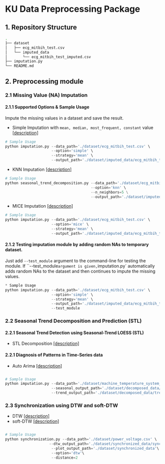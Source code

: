 # KU Data Preprocessing Package

## 1. Repository Structure
```sh
.
├── dataset
│   ├── ecg_mitbih_test.csv
│   └── imputed_data
│       └── ecg_mitbih_test_imputed.csv
├── imputation.py
└── README.md
```

## 2. Preprocessing module
### 2.1 Missing Value (NA) Imputation
#### 2.1.1 Supported Options & Sample Usage
Impute the missing values in a dataset and save the result.
- Simple Imputation with `mean, median, most_frequent, constant` value [[description]](https://scikit-learn.org/stable/modules/generated/sklearn.impute.SimpleImputer.html)
```Python
# Sample Usage
python imputation.py --data_path='./dataset/ecg_mitbih_test.csv' \
                     --option='simple' \
                     --strategy='mean' \
                     --output_path='./dataset/imputed_data/ecg_mitbih_test_imputed.csv'
```

- KNN Imputation [[description]](https://scikit-learn.org/stable/modules/generated/sklearn.impute.KNNImputer.html)
```Python
# Sample Usage
python seasonal_trend_decomposition.py --data_path='./dataset/ecg_mitbih_test.csv' \
                                       --option='knn' \
                                       --n_neighbors=5 \
                                       --output_path='./dataset/imputed_data/ecg_mitbih_test_imputed.csv'
```
- MICE Imputation [[description]](https://scikit-learn.org/stable/modules/generated/sklearn.impute.IterativeImputer.html#sklearn-impute-iterativeimputer)
```Python
# Sample Usage
python imputation.py --data_path='./dataset/ecg_mitbih_test.csv' \
                     --option='mice' \
                     --strategy='mean' \
                     --output_path='./dataset/imputed_data/ecg_mitbih_test_imputed.csv'
```
#### 2.1.2 Testing imputation module by adding random NAs to temporary dataset.
Just add `--test_module` argument to the command-line for testing the module.
If ``--test_module` argument is given, `imputation.py` automatically adds random NAs to the dataset and then continues to impute the missing values.
```Python
* Sample Usage
python imputation.py --data_path='./dataset/ecg_mitbih_test.csv' \
                     --option='simple' \
                     --strategy='mean' \
                     --output_path='./dataset/imputed_data/ecg_mitbih_test_imputed.csv'
                     --test_module
```

### 2.2 Seasonal Trend Decomposition and Prediction (STL)
#### 2.2.1 Seasonal Trend Detection using Seasonal-Trend LOESS (STL)
- STL Decomposition [[description]](https://www.statsmodels.org/stable/generated/statsmodels.tsa.seasonal.DecomposeResult.html#statsmodels.tsa.seasonal.DecomposeResult)

#### 2.2.1 Diagnosis of Patterns in Time-Series data
- Auto Arima [[description]](https://alkaline-ml.com/pmdarima/modules/generated/pmdarima.arima.auto_arima.html)
```Python

# Sample Usage
python imputation.py --data_path='./dataset/machine_temperature_system_failure.csv' \
                     --seasonal_output_path='./dataset/decomposed_data/seasonal_decomposed.csv'
                     --trend_output_path='./dataset/decomposed_data/trend_decomposed.csv'
```

### 2.3 Synchronization using DTW and soft-DTW
- DTW [[description]](https://tslearn.readthedocs.io/en/stable/gen_modules/metrics/tslearn.metrics.dtw.html)
- soft-DTW [[description]](https://tslearn.readthedocs.io/en/stable/gen_modules/metrics/tslearn.metrics.soft_dtw.html)
```Python

# Sample Usage
python synchronization.py --data_path='./dataset/power_voltage.csv' \
                    --dtw_output_path='./dataset/synchronized_data/synchronized_dtw.csv'\
                     --plot_output_path='./dataset/synchronized_data'\
                     --option='dtw'\
                     --distance=2


